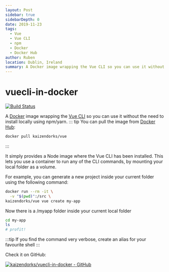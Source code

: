 ```yaml
---
layout: Post
sidebar: true
sidebarDepth: 0
date: 2019-11-23
tags:
  - Vue
  - Vue CLI
  - npm
  - Docker
  - Docker Hub
author: Ruben
location: Dublin, Ireland
summary: A Docker image wrapping the Vue CLI so you can use it without the need to install locally using npm/yarn.
---
```

# vuecli-in-docker
[![Build Status](https://travis-ci.org/kaizendorks/vuecli-in-docker.svg?branch=master)](https://travis-ci.org/kaizendorks/vuecli-in-docker)

A [Docker](https://www.docker.com/get-started) image wrapping the [Vue CLI](https://cli.vuejs.org/) so you can use it without the need to install locally using npm/yarn.
::: tip
You can pull the image from [Docker Hub](https://hub.docker.com/r/kaizendorks/vue):
```bash
docker pull kaizendorks/vue
```
:::

It simply provides a Node image where the Vue CLI has been installed. This lets you use a container to run any of the CLI commands, by mounting your local folder as a volume.

For example, you can generate a new project inside your current folder using the following command:
```bash
docker run --rm -it \
  -v "$(pwd)":/src \
kaizendorks/vue vue create my-app
```
Now there is a /myapp folder inside your current local folder
```bash
cd my-app
ls
# profit!
```

:::tip
If you find the command very verbose, create an alias for your favourite shell
:::

Check it on GitHub:

[![kaizendorks/vuecli-in-docker - GitHub](https://gh-card.dev/repos/kaizendorks/vuecli-in-docker.svg?fullname=)](https://github.com/kaizendorks/vuecli-in-docker)
